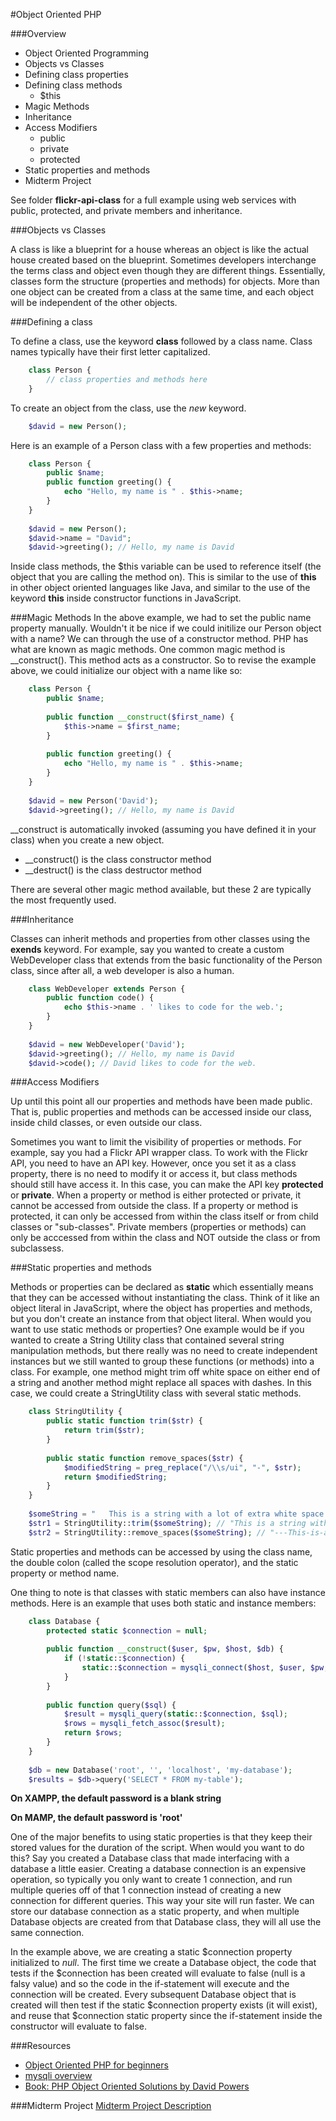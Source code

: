 #Object Oriented PHP

###Overview
* Object Oriented Programming
* Objects vs Classes
* Defining class properties
* Defining class methods
	* $this 
* Magic Methods
* Inheritance
* Access Modifiers
	* public
	* private
	* protected
* Static properties and methods
* Midterm Project

See folder __flickr-api-class__ for a full example using web services with public, protected, and private members and inheritance.

###Objects vs Classes

A class is like a blueprint for a house whereas an object is like the actual house created based on the blueprint. Sometimes developers interchange the terms class and object even though they are different things. Essentially, classes form the structure (properties and methods) for objects. More than one object can be created from a class at the same time, and each object will be independent of the other objects.

###Defining a class

To define a class, use the keyword __class__ followed by a class name. Class names typically have their first letter capitalized.

```php
	class Person {
		// class properties and methods here
	}
```

To create an object from the class, use the _new_ keyword.

```php
	$david = new Person();
```

Here is an example of a Person class with a few properties and methods:

```php
	class Person {
		public $name;
		public function greeting() {
			echo "Hello, my name is " . $this->name;
		}
	}
	
	$david = new Person();
	$david->name = "David";
	$david->greeting(); // Hello, my name is David
```

Inside class methods, the $this variable can be used to reference itself (the object that you are calling the method on). This is similar to the use of __this__ in other object oriented languages like Java, and similar to the use of the keyword __this__ inside constructor functions in JavaScript.


###Magic Methods
In the above example, we had to set the public name property manually. Wouldn't it be nice if we could initilize our Person object with a name? We can through the use of a constructor method. PHP has what are known as magic methods. One common magic method is __construct(). This method acts as a constructor. So to revise the example above, we could initialize our object with a name like so:

```php
	class Person {
		public $name;
		
		public function __construct($first_name) {
			$this->name = $first_name;
		}
		
		public function greeting() {
			echo "Hello, my name is " . $this->name;
		}
	}
	
	$david = new Person('David');
	$david->greeting(); // Hello, my name is David
```

__construct is automatically invoked (assuming you have defined it in your class) when you create a new object.

* __construct() is the class constructor method
* __destruct() is the class destructor method

There are several other magic method available, but these 2 are typically the most frequently used.


###Inheritance

Classes can inherit methods and properties from other classes using the __exends__ keyword. For example, say you wanted to create a custom WebDeveloper class that extends from the basic functionality of the Person class, since after all, a web developer is also a human.

```php
	class WebDeveloper extends Person {
		public function code() {
			echo $this->name . ' likes to code for the web.';
		}
	}
	
	$david = new WebDeveloper('David');
	$david->greeting(); // Hello, my name is David
	$david->code(); // David likes to code for the web.
```

###Access Modifiers

Up until this point all our properties and methods have been made public. That is, public properties and methods can be accessed inside our class, inside child classes, or even outside our class.

Sometimes you want to limit the visibility of properties or methods. For example, say you had a Flickr API wrapper class. To work with the Flickr API, you need to have an API key. However, once you set it as a class property, there is no need to modify it or access it, but class methods should still have access it. In this case, you can make the API key __protected__ or __private__. When a property or method is either protected or private, it cannot be accessed from outside the class. If a property or method is protected, it can only be accessed from within the class itself or from child classes or "sub-classes". Private members (properties or methods) can only be acccessed from within the class and NOT outside the class or from subclassess.

###Static properties and methods

Methods or properties can be declared as __static__ which essentially means that they can be accessed without instantiating the class. Think of it like an object literal in JavaScript, where the object has properties and methods, but you don't create an instance from that object literal. When would you want to use static methods or properties? One example would be if you wanted to create a String Utility class that contained several string manipulation methods, but there really was no need to create independent instances but we still wanted to group these functions (or methods) into a class. For example, one method might trim off white space on either end of a string and another method might replace all spaces with dashes. In this case, we could create a StringUtility class with several static methods.

```php
	class StringUtility {
		public static function trim($str) {
			return trim($str);
		}
		
		public static function remove_spaces($str) {
			$modifiedString = preg_replace("/\\s/ui", "-", $str);
			return $modifiedString;
		}
	}
	
	$someString = "   This is a string with a lot of extra white space  .  ";
	$str1 = StringUtility::trim($someString); // "This is a string with a lot of extra white space  ."
	$str2 = StringUtility::remove_spaces($someString); // "---This-is-a-string-with-a-lot-of-extra-white-space--.--"
```
Static properties and methods can be accessed by using the class name, the double colon (called the scope resolution operator), and the static property or method name. 

One thing to note is that classes with static members can also have instance methods. Here is an example that uses both static and instance members:

```php
	class Database {
		protected static $connection = null;
		
		public function __construct($user, $pw, $host, $db) {
			if (!static::$connection) {
				static::$connection = mysqli_connect($host, $user, $pw, $db);
			}
		}
		
		public function query($sql) {
			$result = mysqli_query(static::$connection, $sql);
			$rows = mysqli_fetch_assoc($result);
        	return $rows;
		}
	}
	
	$db = new Database('root', '', 'localhost', 'my-database');
	$results = $db->query('SELECT * FROM my-table');
```

__On XAMPP, the default password is a blank string__

__On MAMP, the default password is 'root'__
 
One of the major benefits to using static properties is that they keep their stored values for the duration of the script. When would you want to do this? Say you created a Database class that made interfacing with a database a little easier. Creating a database connection is an expensive operation, so typically you only want to create 1 connection, and run multiple queries off of that 1 connection instead of creating a new connection for different queries. This way your site will run faster. We can store our database connection as a static property, and when multiple Database objects are created from that Database class, they will all use the same connection.

In the example above, we are creating a static $connection property initialized to _null_. The first time we create a Database object, the code that tests if the $connection has been created will evaluate to false (null is a falsy value) and so the code in the if-statement will execute and the connection will be created. Every subsequent Database object that is created will then test if the static $connection property exists (it will exist), and reuse that $connection static property since the if-statement inside the constructor will evaluate to false.

###Resources
* [Object Oriented PHP for beginners](http://net.tutsplus.com/tutorials/php/object-oriented-php-for-beginners/)
* [mysqli overview](http://php.net/manual/en/mysqli.overview.php)
* [Book: PHP Object Oriented Solutions by David Powers](http://www.amazon.com/PHP-Object-Oriented-Solutions-David-Powers/dp/1430210117/ref=sr_1_1?ie=UTF8&qid=1351574545&sr=8-1&keywords=object+oriented+solutions)

###Midterm Project
[Midterm Project Description](https://docs.google.com/document/d/1fHc3LVucDNusjm-Cgzx7aXWTEIuaQ2G9cO-Y-B7KQiM/edit#heading=h.qdwau2oyrvfw)